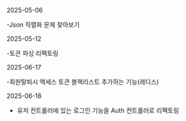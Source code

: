 2025-05-06

-Json 직렬화 문제 찾아보기

2025-05-12

-토큰 파싱 리팩토링

2025-06-17

-회원탈퇴시 액세스 토큰 블랙리스트 추가하는 기능(레디스)

2025-06-18

- 유저 컨트롤러에 있는 로그인 기능을 Auth 컨트롤러로 리팩토링 